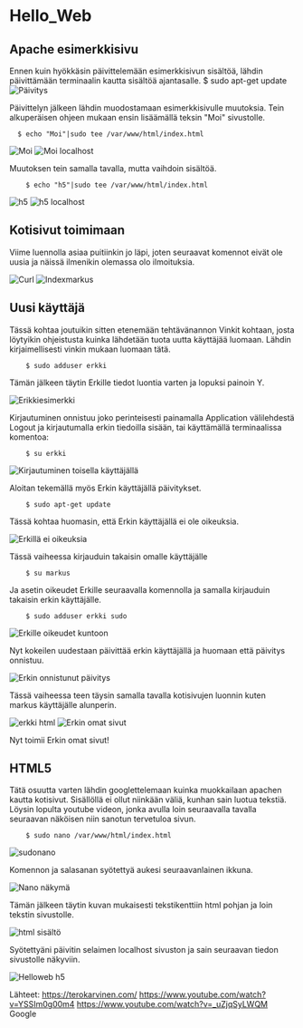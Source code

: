 # Hello_Web

## Apache esimerkkisivu

Ennen kuin hyökkäsin päivittelemään esimerkkisivun sisältöä, lähdin päivittämään terminaalin kautta sisältöä ajantasalle. 
      $ sudo apt-get update
![Päivitys](https://user-images.githubusercontent.com/100162043/216265975-f4a06a91-4ad1-4e56-a982-0ea9bb22ef27.jpg)

Päivittelyn jälkeen lähdin muodostamaan esimerkkisivulle muutoksia. Tein alkuperäisen ohjeen mukaan ensin lisäämällä teksin "Moi" sivustolle. 

      $ echo "Moi"|sudo tee /var/www/html/index.html
      
![Moi](https://user-images.githubusercontent.com/100162043/216267228-9bdb38ab-58df-4adb-93a5-d4f0d5935359.jpg)
![Moi localhost](https://user-images.githubusercontent.com/100162043/216267409-43802f85-0f62-4041-968e-022737c15a24.jpg)

Muutoksen tein samalla tavalla, mutta vaihdoin sisältöä. 

        $ echo "h5"|sudo tee /var/www/html/index.html
        
![h5](https://user-images.githubusercontent.com/100162043/216267611-0c51f288-8787-41ad-bb46-e56841f5a008.jpg)
![h5 localhost](https://user-images.githubusercontent.com/100162043/216267626-0bfdb76a-ebf6-4037-bd27-56bf7cb8bd07.jpg)

## Kotisivut toimimaan

Viime luennolla asiaa puitiinkin jo läpi, joten seuraavat komennot eivät ole uusia ja näissä ilmenikin olemassa olo ilmoituksia. 

![Curl](https://user-images.githubusercontent.com/100162043/216270108-76f364f1-b974-40ae-814a-e77d55a403ed.jpg)
![Indexmarkus](https://user-images.githubusercontent.com/100162043/216270145-bc3d4bd8-c208-46b1-8f84-d2e6cb2d93f0.jpg)

## Uusi käyttäjä

Tässä kohtaa joutuikin sitten etenemään tehtävänannon Vinkit kohtaan, josta löytyikin ohjeistusta kuinka lähdetään tuota uutta käyttäjää luomaan. Lähdin kirjaimellisesti vinkin mukaan luomaan tätä. 

        $ sudo adduser erkki
        
Tämän jälkeen täytin Erkille tiedot luontia varten ja lopuksi painoin Y. 

![Erikkiesimerkki](https://user-images.githubusercontent.com/100162043/216270830-93795dc0-a1ff-495e-a24f-be8cc4581ca2.jpg)

Kirjautuminen onnistuu joko perinteisesti painamalla Application välilehdestä Logout ja kirjautumalla erkin tiedoilla sisään, tai käyttämällä terminaalissa komentoa: 

        $ su erkki

![Kirjautuminen toisella käyttäjällä](https://user-images.githubusercontent.com/100162043/216271546-5a84a1d7-6e29-4baf-a88a-e492a04ace31.jpg)

Aloitan tekemällä myös Erkin käyttäjällä päivitykset. 

        $ sudo apt-get update
        
Tässä kohtaa huomasin, että Erkin käyttäjällä ei ole oikeuksia. 

![Erkillä ei oikeuksia](https://user-images.githubusercontent.com/100162043/216274295-4565866c-d91f-4cfb-b51d-01603e4d677c.jpg)

Tässä vaiheessa kirjauduin takaisin omalle käyttäjälle

        $ su markus

Ja asetin oikeudet Erkille seuraavalla komennolla ja samalla kirjauduin takaisin erkin käyttäjälle. 

        $ sudo adduser erkki sudo
        
![Erkille oikeudet kuntoon](https://user-images.githubusercontent.com/100162043/216274772-348b9b9d-ee22-4056-8204-42eb5694d38c.jpg)

Nyt kokeilen uudestaan päivittää erkin käyttäjällä ja huomaan että päivitys onnistuu. 

![Erkin onnistunut päivitys](https://user-images.githubusercontent.com/100162043/216275512-00989ff0-63df-47dc-94f4-7a3db24c0d1c.jpg)

Tässä vaiheessa teen täysin samalla tavalla kotisivujen luonnin kuten markus käyttäjälle alunperin. 

![erkki html](https://user-images.githubusercontent.com/100162043/216275952-cb7f286d-adf9-4b6e-8664-b3c7d099c43c.jpg)
![Erkin omat sivut](https://user-images.githubusercontent.com/100162043/216275995-8d35899e-bf0f-43a6-861f-3f3848396908.jpg)

Nyt toimii Erkin omat sivut!

## HTML5

Tätä osuutta varten lähdin googlettelemaan kuinka muokkailaan apachen kautta kotisivut. Sisällöllä ei ollut niinkään väliä, kunhan sain luotua tekstiä. Löysin lopulta youtube videon, jonka avulla loin seuraavalla tavalla seuraavan näköisen niin sanotun tervetuloa sivun. 

        $ sudo nano /var/www/html/index.html
        
![sudonano](https://user-images.githubusercontent.com/100162043/216277384-f3a46891-cdd6-4024-ad9b-545f14043eaa.jpg)

Komennon ja salasanan syötettyä aukesi seuraavanlainen ikkuna.

![Nano näkymä](https://user-images.githubusercontent.com/100162043/216277655-65828406-ed17-4640-bae7-ad6597ddbffc.jpg)

Tämän jälkeen täytin kuvan mukaisesti tekstikenttiin html pohjan ja loin tekstin sivustolle. 

![html sisältö](https://user-images.githubusercontent.com/100162043/216277711-28fbb5ca-42e5-46ab-8662-4e01bcca291a.jpg)

Syötettyäni päivitin selaimen localhost sivuston ja sain seuraavan tiedon sivustolle näkyviin. 

![Helloweb h5](https://user-images.githubusercontent.com/100162043/216277879-331fa41c-0115-409a-8c33-4e20ab6fcedf.jpg)

Lähteet: 
https://terokarvinen.com/
https://www.youtube.com/watch?v=YSSIm0g00m4
https://www.youtube.com/watch?v=_uZjqSyLWQM
Google


